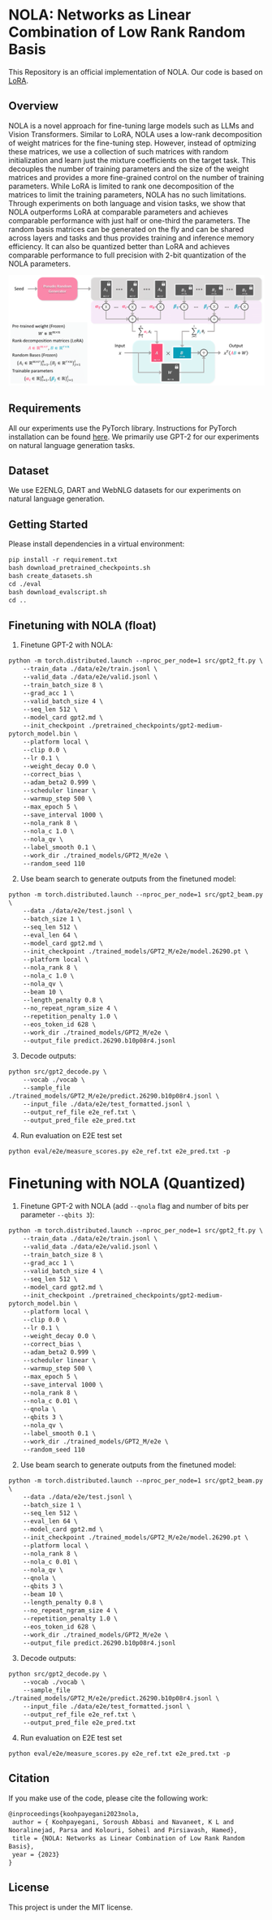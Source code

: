 # NOLA: Networks as Linear Combination of Low Rank Random Basis

This Repository is an official implementation of NOLA.
Our code is based on [LoRA](https://github.com/microsoft/LoRA/tree/main). 

## Overview

NOLA is a novel approach for fine-tuning large models such as LLMs and Vision Transformers. Similar to LoRA, NOLA uses a low-rank decomposition of weight matrices for the fine-tuning step. However, instead of optmizing these matrices, we use a collection of such matrices with random initialization and learn just the mixture coefficients on the target task. This decouples the number of training parameters and the size of the weight matrices and provides a more fine-grained control on the number of training parameters. While LoRA is limited to rank one decomposition of the matrices to limit the training parameters, NOLA has no such limitations. Through experiments on both language and vision tasks, we show that NOLA outperforms LoRA at comparable parameters and achieves comparable performance with just half or one-third the parameters. The random basis matrices can be generated on the fly and can be shared across layers and tasks and thus provides training and inference memory efficiency. It can also be quantized better than LoRA and achieves comparable performance to full precision with 2-bit quantization of the NOLA parameters.

![](nola_teaser_2-1.png)

## Requirements

All our experiments use the PyTorch library. Instructions for PyTorch installation can be found [here](https://pytorch.org/). We primarily use GPT-2 for our experiments on natural language generation tasks.

## Dataset

We use E2ENLG, DART and WebNLG datasets for our experiments on natural language generation. 

## Getting Started 
Please install dependencies in a virtual environment: 
 
 ```
 pip install -r requirement.txt
 bash download_pretrained_checkpoints.sh
 bash create_datasets.sh
 cd ./eval
 bash download_evalscript.sh
 cd ..
 ```

## Finetuning with NOLA (float)

1. Finetune GPT-2 with NOLA: 
```
python -m torch.distributed.launch --nproc_per_node=1 src/gpt2_ft.py \
    --train_data ./data/e2e/train.jsonl \
    --valid_data ./data/e2e/valid.jsonl \
    --train_batch_size 8 \
    --grad_acc 1 \
    --valid_batch_size 4 \
    --seq_len 512 \
    --model_card gpt2.md \
    --init_checkpoint ./pretrained_checkpoints/gpt2-medium-pytorch_model.bin \
    --platform local \
    --clip 0.0 \
    --lr 0.1 \
    --weight_decay 0.0 \
    --correct_bias \
    --adam_beta2 0.999 \
    --scheduler linear \
    --warmup_step 500 \
    --max_epoch 5 \
    --save_interval 1000 \
    --nola_rank 8 \
    --nola_c 1.0 \
    --nola_qv \
    --label_smooth 0.1 \
    --work_dir ./trained_models/GPT2_M/e2e \
    --random_seed 110
```

2. Use beam search to generate outputs from the finetuned model:
```
python -m torch.distributed.launch --nproc_per_node=1 src/gpt2_beam.py \
    --data ./data/e2e/test.jsonl \
    --batch_size 1 \
    --seq_len 512 \
    --eval_len 64 \
    --model_card gpt2.md \
    --init_checkpoint ./trained_models/GPT2_M/e2e/model.26290.pt \
    --platform local \
    --nola_rank 8 \
    --nola_c 1.0 \
    --nola_qv \
    --beam 10 \
    --length_penalty 0.8 \
    --no_repeat_ngram_size 4 \
    --repetition_penalty 1.0 \
    --eos_token_id 628 \
    --work_dir ./trained_models/GPT2_M/e2e \
    --output_file predict.26290.b10p08r4.jsonl
```

3. Decode outputs:
```
python src/gpt2_decode.py \
    --vocab ./vocab \
    --sample_file ./trained_models/GPT2_M/e2e/predict.26290.b10p08r4.jsonl \
    --input_file ./data/e2e/test_formatted.jsonl \
    --output_ref_file e2e_ref.txt \
    --output_pred_file e2e_pred.txt
```

4. Run evaluation on E2E test set

```
python eval/e2e/measure_scores.py e2e_ref.txt e2e_pred.txt -p
```

# Finetuning with NOLA (Quantized)

1. Finetune GPT-2 with NOLA (add `--qnola` flag and number of bits per parameter `--qbits 3`): 
```
python -m torch.distributed.launch --nproc_per_node=1 src/gpt2_ft.py \
    --train_data ./data/e2e/train.jsonl \
    --valid_data ./data/e2e/valid.jsonl \
    --train_batch_size 8 \
    --grad_acc 1 \
    --valid_batch_size 4 \
    --seq_len 512 \
    --model_card gpt2.md \
    --init_checkpoint ./pretrained_checkpoints/gpt2-medium-pytorch_model.bin \
    --platform local \
    --clip 0.0 \
    --lr 0.1 \
    --weight_decay 0.0 \
    --correct_bias \
    --adam_beta2 0.999 \
    --scheduler linear \
    --warmup_step 500 \
    --max_epoch 5 \
    --save_interval 1000 \
    --nola_rank 8 \
    --nola_c 0.01 \
    --qnola \
    --qbits 3 \
    --nola_qv \
    --label_smooth 0.1 \
    --work_dir ./trained_models/GPT2_M/e2e \
    --random_seed 110
```

2. Use beam search to generate outputs from the finetuned model:
```
python -m torch.distributed.launch --nproc_per_node=1 src/gpt2_beam.py \
    --data ./data/e2e/test.jsonl \
    --batch_size 1 \
    --seq_len 512 \
    --eval_len 64 \
    --model_card gpt2.md \
    --init_checkpoint ./trained_models/GPT2_M/e2e/model.26290.pt \
    --platform local \
    --nola_rank 8 \
    --nola_c 0.01 \
    --nola_qv \
    --qnola \
    --qbits 3 \
    --beam 10 \
    --length_penalty 0.8 \
    --no_repeat_ngram_size 4 \
    --repetition_penalty 1.0 \
    --eos_token_id 628 \
    --work_dir ./trained_models/GPT2_M/e2e \
    --output_file predict.26290.b10p08r4.jsonl
```

3. Decode outputs:
```
python src/gpt2_decode.py \
    --vocab ./vocab \
    --sample_file ./trained_models/GPT2_M/e2e/predict.26290.b10p08r4.jsonl \
    --input_file ./data/e2e/test_formatted.jsonl \
    --output_ref_file e2e_ref.txt \
    --output_pred_file e2e_pred.txt
```

4. Run evaluation on E2E test set

```
python eval/e2e/measure_scores.py e2e_ref.txt e2e_pred.txt -p
```




## Citation

If you make use of the code, please cite the following work:
```
@inproceedings{koohpayegani2023nola,
 author = { Koohpayegani, Soroush Abbasi and Navaneet, K L and Nooralinejad, Parsa and Kolouri, Soheil and Pirsiavash, Hamed},
 title = {NOLA: Networks as Linear Combination of Low Rank Random Basis},
 year = {2023}
}
```

## License

This project is under the MIT license.
